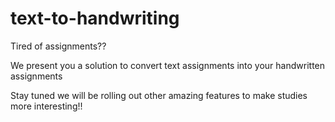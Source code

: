 # text-to-handwriting

Tired of assignments??

We present you a solution to convert text assignments into your handwritten assignments

Stay tuned we will be rolling out other amazing features to make studies more interesting!!
